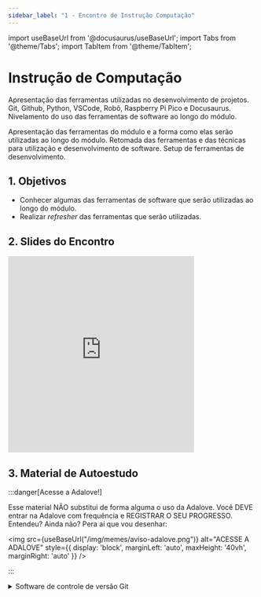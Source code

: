 ```yaml
---
sidebar_label: "1 - Encontro de Instrução Computação"
---
```


import useBaseUrl from '@docusaurus/useBaseUrl';
import Tabs from '@theme/Tabs';
import TabItem from '@theme/TabItem';

# Instrução de Computação

Apresentação das ferramentas utilizadas no desenvolvimento de projetos. Git, Github, Python, VSCode, Robô, Raspberry Pi Pico  e Docusaurus. Nivelamento do uso das ferramentas de software ao longo do módulo.	

Apresentação das ferramentas do módulo e a forma como elas serão utilizadas ao longo do módulo. Retomada das ferramentas e das técnicas para utilização e desenvolvimento de software. Setup de ferramentas de desenvolvimento.

## 1. Objetivos

- Conhecer algumas das ferramentas de software que serão utilizadas ao longo do módulo.
- Realizar *refresher* das ferramentas que serão utilizadas.


## 2. Slides do Encontro

<iframe src="https://docs.google.com/presentation/d/e/2PACX-1vQC61sHirw6wd5a4nbJOWEQvGZs7_GG3khZlPLGNNXL9i-Xzf9fFJyU23jUXFXW68onGUswG9UkHLty/embed?start=false&loop=false&delayms=3000" frameborder="0" width="75%" height="400" allowfullscreen="true" mozallowfullscreen="true" webkitallowfullscreen="true" style={{ display: 'block', marginLeft: 'auto', marginRight: 'auto' }} ></iframe>

## 3. Material de Autoestudo

:::danger[Acesse a Adalove!]

Esse material NÃO substitui de forma alguma o uso da Adalove. Você DEVE entrar na Adalove com frequência e REGISTRAR O SEU PROGRESSO. Entendeu? Ainda não? Pera aí que vou desenhar:

<img src={useBaseUrl("/img/memes/aviso-adalove.png")} alt="ACESSE A ADALOVE" style={{ display: 'block', marginLeft: 'auto', maxHeight: '40vh', marginRight: 'auto' }} />

:::

<Tabs>
  <TabItem value="autoestudos-obrigatorios" label="📘 Autoestudos Obrigatórios" default>
     <details> 
        <summary mdxType="summary">	Software de controle de versão Git</summary>

        - https://git-scm.com/download/win
    </details> 

    <details> 
        <summary mdxType="summary">Ambiente de Programação Visual Studio Code</summary>

        - https://code.visualstudio.com/
    </details> 

    <details> 
        <summary mdxType="summary">Criando uma conta no GitHub</summary>

        - https://git-scm.com/book/pt-br/v2/GitHub-Configurando-uma-conta
    </details> 

    <details> 
        <summary mdxType="summary">	Thonny Python IDE</summary>

        - https://thonny.org/
    </details> 

    <details> 
        <summary mdxType="summary">	Docusaurus </summary>

        - https://docusaurus.io/
    </details> 

    <details> 
        <summary mdxType="summary">	NodeJS </summary>

        - https://nodejs.org/en
    </details> 

    <details> 
        <summary mdxType="summary">	Build Stunning Documentation With React & Docusaurus (Complete Guide) </summary>

        - https://www.youtube.com/watch?v=xKOhIJQi84w
    </details> 
  </TabItem>
  <TabItem value="autoestudos-opcionais" label="📔 Autoestudos Opcionais">
     
        <img class="image-intro" src={useBaseUrl("/img/memes/mash_celebrando.gif")} style={{ display: 'block', marginLeft: 'auto', maxHeight: '40vh', marginRight: 'auto' }}/>

  </TabItem>
  <TabItem value="autoestudos-adicionais" label="📓 Autoestudos Adicionais">
        <img class="image-intro" src={useBaseUrl("/img/memes/mash_celebrando.gif")} style={{ display: 'block', marginLeft: 'auto', maxHeight: '40vh', marginRight: 'auto' }}/>
  </TabItem>
</Tabs>

## 4. Material de Aula

#### Utilizando o Git 

<div class="loader-mario"></div>

#### Utilizando o Github

<div class="loader-mario"></div>

#### Utilizando o VSCode

<div class="loader-mario"></div>

### Utilizando o Python

O Python é uma linguagem de programação que ganha mais relevancia a cada momento. O Python pode ser utilizado em diversas áreas, desde a criação de scripts para automação de tarefas até a criação de aplicações web.

Ao longo desta seção vamos avaliar diversas aplicações de Python para refenciar o uso da linguagem ao longo do módulo.

### Configuração do Ambiente e Ambiente Virtual

O Python pode ser instalado de diversas formas diferentes no nosso sistema operacional. Ele pode ser utilizado em servidores Web também. Para o desenvolvimento ao longo do módulo, vamos utilizar o Python de forma local.

Você pode baixar o Python no site oficial da linguagem: [Python](https://www.python.org/downloads/). Escolher a versão específica de acordo com o seu sistema operacional.

:::tip[Ajuda em forma de vídeo]

Quando o Python é instalado no Windows, é necessário adicionar ele no PATH do sistema. Essa configuração é necessária para permitir que o comando `python` possa ser utilizado no terminal mesmo fora do diretório de instalação. O vídeo a seguir mostra como fazer isso:

    <iframe width="560" height="315" src="https://www.youtube.com/embed/0pG4NrucQR4?si=fY4fPJYo8uJdUCw3" title="YouTube video player" frameborder="0" allow="accelerometer; autoplay; clipboard-write; encrypted-media; gyroscope; picture-in-picture; web-share" style={{display:"block", marginLeft:"auto", marginRight:"auto"}} allowfullscreen></iframe>
:::

:::warning[Ambientes Virtuais]

Quando diversas bibliotecas vão sendo instaladas em nossa instalação de Python, podemos ter incomptabilidades entre suas diferentes versões e dependências (outras bibliotecas e pacotes). Para evitar isso, é recomendado a utilização de ambientes virtuais.

Primeiro criando um ambiente virtual para o projeto:

- No Windows🪟:

```bash 
python -m venv .
# Navegando para ativar o env - No Windows
cd Scripts
# Ativando o env
activate
# Voltando para a pasta raiz
cd ..
```

- No Linux🐧:

```bash
python3 -m venv .
# Ativando o env
source bin/activate
```

- No MacOS🍏:

```bash
python3 -m venv .
# Ativando o env
source bin/activate
```
:::

### Escrevendo um Script em Python

O Python é uma linguagem de programação que é muito fácil de ser utilizada. A linguagem é muito legível e possui uma sintaxe muito simples. Podemos criar um script em Python para realizar diversas tarefas. Vamos iniciar criando um arquivo chamado `ola.py` com o seguinte conteúdo:

```python
print("Olá, Mundo!")
```

Para executar o script, basta abrir o terminal e digitar:

```bash
python ola.py
```

A saída experada para o comando acima é:

```bash
Olá, Mundo!
```

Agora criando um script um pouco mais complexo, pode ser chamado de `calculaMedia.py`:

```python showLineNumbers
# Script para calcular a média de notas
notas = [10, 9, 8, 7, 6]
media = sum(notas) / len(notas)
print(f"A média das notas é: {media}")
```

Para executar o script:

```bash
python calculaMedia.py
```

Ao avaliar o código acima, podemos notar que várias coisas estão acontecendo:

- A linha 2 cria uma lista de notas;
- A linha 3 calcula a média das notas, ela realiza isso somando (`sum`) todas as notas e dividindo pelo número de notas (`len`);
- A linha 4 imprime a média das notas.

### Trabalhando com Sets

Um Set em Python é equivalente a uma lista, mas nenhum de seus valores pode ser duplicado. Vamos criar um script chamado `trabalhandoComSets.py`:

```python showLineNumbers
# Script para trabalhar com sets
notas = {10, 9, 8, 7, 6, 6, 7, 8, 9, 10}
print(f"O conjunto de notas é: {notas}")
```
No código acima, podemos notar que a lista de notas possui valores duplicados. No entanto, ao executar o script, podemos notar que a saída é:

```bash
O conjunto de notas é: {6, 7, 8, 9, 10}
```

Os Sets não armazenam valores duplicados e nem a ordem que os valores foram inseridos. Quando um set for iniciado sem nenhum valor, devemos utilizar a função `Set()`. Vamos avaliar algumas operações que podem ser realizadas com Sets.

```python
# Exemplo para trabalhar com sets

amigos = {'João', 'Maria', 'José', 'Ana', 'João', 'Maria'}
amigos_fora = {'José', 'Ana', 'João'}

# Diferença entre sets
print("Diferença:" ,amigos.difference(amigos_fora))

# Total de elementos distintos - União dos sets
print("União:", amigos.union(amigos_fora))

# Interseção
print("Interseção:", amigos.intersection(amigos_fora))
```

Sets podem  ser utilizados para acelerar comparações entre listas, por exemplo.

> ***Nota:*** Sets não possuem ordem, então não é possível acessar um elemento pelo seu índice.

Mais operações com sets: [Documentação sobre Sets](https://docs.python.org/3/library/stdtypes.html#set-types-set-frozenset).

### List Comprehension

O operador `in` pode ser utilizado para verificar se um elemento está contido em um set, uma lista ou um dicionário. Uma forma de trabalhar com listas é utilizando um recursos chamado *list comprehension*.

```python
# Utilizando o recurso de list comprehensions:

# Lista base
lista = [1, 2, 3, 4, 5, 6, 7, 8, 9]

# Criando uma lista de quadrados
## Estrutura: [expressão for item in lista]
quadrados = [x * x for x in lista]
print(quadrados)
```

O objetivo do *list comprehension* é criar uma nova lista a partir de uma lista existente, aplicando uma expressão a cada elemento da lista. A estrutura dela é a seguinte:
- Primeiro a operação que deve ser realizada com cada elemento da lista;
- Segundo o elemento que será utilizado para realizar a operação. Ele também será o responsável por interar sobre a lista;
- Terceiro a lista que será utilizada para realizar a operação.

Em geral, as operações com list comprehensions são escritas em uma única linha. Manter a operação concisa é uma boa prática. Quando a operação não deve ser aplicada a todos os elementos da lista, é possível utilizar um `if` para filtrar os elementos que devem ser utilizados. Ele deve ser implementado no final da expressão.

```python
# Utilizando o recurso de list comprehensions:

# Lista base
lista = [1, 2, 3, 4, 5, 6, 7, 8, 9]

# Criando uma lista de pares
pares = [x for x in lista if x % 2 == 0]
print(pares)
```

> ***Nota:*** Quando uma lista é criada utilizando o recurso de list comprehension, ela é criada em memória. Se a lista for muito grande, pode ser que o computador não consiga processar a operação. Nesse caso, é possível utilizar um gerador, que é um objeto que gera os elementos da lista sob demanda. 

### Desempacotamento de Sequência

Com Python é possível realizar uma operação chamada Desempacotamento de Sequência. Ela permite que uma lista seja desempacotada em variáveis individuais.

```python
# Desempacotamento de Sequência
pessoas = ['João', 'Maria', 'José', 'Ana']
pessoa1, pessoa2, pessoa3, pessoa4 = pessoas
# Para ignorar um elemento da lista, basta utilizar um underline
pessoa1, pessoa2, _, pessoa4 = pessoas
# Para pegar todos os elementos restantes, basta utilizar um asterisco
pessoa1, pessoa2, *restante = pessoas
```

> ***Nota:*** O desempacotamento de sequência pode ser utilizado com qualquer tipo de sequência, como listas, sets, tuplas e strings.

### Funções e Lambdas

Funções são blocos de código que podem ser chamados para realizar uma tarefa específica. Em Python, funções são definidas utilizando a palavra-chave `def`. Funções podem receber parâmetros e retornar valores. 

```python
# Função para calcular a média
def calcula_media(notas):
    return sum(notas) / len(notas)

# Chamando a função
notas = [10, 9, 8, 7, 6]
media = calcula_media(notas)
print(f"A média das notas é: {media}")
```

Funções podem receber valores para seus parâmetros. Em Python, os parâmetros podem ser passados por posição ou por nome, podem ainda possuir valores padrões, que a função assume se nenhum outro valor for passado para ele. 

```python
# Função para calcular a média
def calcula_media(notas, peso1=1, peso2=1, peso3=1, peso4=1, peso5=1):
    return (notas[0] * peso1 + notas[1] * peso2 + notas[2] * peso3 + notas[3] * peso4 + notas[4] * peso5) / (peso1 + peso2 + peso3 + peso4 + peso5)

# Chamando a função
notas = [10, 9, 8, 7, 6]
media = calcula_media(notas, peso1=2, peso2=2, peso3=2, peso4=2, peso5=2)
print(f"A média das notas é: {media}")

nova_media= calcula_media(notas)
print(f"A média das notas é: {nova_media}")
```

No caso do bloco de código acima, os parâmetros `peso1`, `peso2`, `peso3`, `peso4` e `peso5` possuem valores padrões. Se nenhum valor for passado para eles, a função assume o valor padrão. Na primeira chamada a função `calcula_media` é chamada com valores específicos para os pesos. Na segunda chamada, a função é chamada sem passar valores para os pesos, então a função assume os valores padrões.

Funções podem retornar valores. Em Python, funções podem retornar mais de um valor. Quando uma função retorna mais de um valor, ela retorna uma tupla.

```python
# Função para calcular a média e a soma de notas
def calcula_media_soma(notas):
    return sum(notas)/len(notas), sum(notas)

# Chamando a função
notas = [10, 9, 8, 7, 6]
media, soma = calcula_media_soma(notas)
print(f"A média das notas é: {media}")
print(f"A soma das notas é: {soma}")
```

> ***IMPORTANTE:*** Quando utilizando funções, se uma variável local de uma função tiver o mesmo indicador de nome de uma variável global, a variável local terá prioridade sobre a variável global. Para utilizar a variável global, é necessário utilizar o comando `global` antes de declarar a variável local. Se a variável global for alterada dentro da função, ela será alterada também fora da função. Se a variável global for sobreescrita dentro da função, ela será criada como uma variável local.


Existe um tipo especial de função chamada ***lambda***. Elas foram desenvolvidas para processar dados de entrada e retornar um conjunto de dados de saída. Em geral, elas não são utilizadas para realizar ações diferentes deste tipo de processamento.


As funções lambda são escritas em uma única linha e não possuem nome. Elas são utilizadas para realizar operações simples e não devem ser utilizadas para realizar operações complexas. Sua sintaxe é a seguinte:

> *lambda argumento: expressão*

Para utilizar as funções lambdas em um local diferente de onde elas foram criadas, é necessário atribuí-las a uma variável. Uma utilização bastante comum das funções do tipo lambda são em list comprehensions. Elas permitem que uma operação seja realizada em cada elemento de uma lista.

```python
# Sintaxe de uma função lambda
# lambda argumento: expressão
variavel_para_lambda = lambda x,y : x+ y

print(variavel_para_lambda(2,3))

# Utilizando um list comprehension com uma função lambda
lista = [1, 2, 3, 4, 5, 6, 7, 8, 9]
quadrado = lambda x: x * x
# Pode ser utilizado de qualquer uma das duas formas:
# Forma 1:
quadrados = [(lambda x: x * x)(x) for x in lista]
# Forma 2:
quadrados = map(quadrado, lista)

```

O uso da sintaxe da função ***map()*** é comum em outras linguagens de programação. Ela permite que uma função seja aplicada a cada elemento de uma lista. O resultado é uma lista com os elementos alterados.


Os parênteses ao redor da função lambda são necessários para que a função seja executada como um bloco. Além de **list comprehensions**, podemos utilizar os dictionaries comprehensions. Eles são utilizados para criar dicionários a partir de uma lista.

```python
# Exemplo de como utilizar dictionary compreenhencion
usuarios = [
    (0, "Murilo", "Professor"),
    (1, "Mojang", "Desenvolvedora"),
    (0, "Midoria", "Estudante")
]

# Gera um novo dicionário com os registros
novo_dict = {usuario[1]:usuario for usuario in usuarios}

print(novo_dict)
```

Quando a quantidade de argumentos que será enviado para uma função não é conhecida, é possível utilizar o operador `*` para indicar que a função deve receber uma quantidade variável de argumentos. Os argumentos serão recebidos como uma tupla.


```python
# Exemplo de como utilizar o operador * para receber uma quantidade variável de argumentos
def soma(*args):
    total = 0
    for numero in args:
        total += numero
    return total
print(soma(1,2))
print(soma(1,2,4,5,7,8))

```

É possível utilizar parâmetros nomeados e o operador `**` para receber uma quantidade variável de argumentos nomeados. Os argumentos serão recebidos como um dicionário. Utilizando o apenas o operador `*` os argumentos serão recebidos como uma tupla.


```python
# Exemplo de como utilizar o operador ** para receber uma quantidade variável de argumentos nomeados
def soma(**kwargs):
    total = 0
    for numero in kwargs.values():
        total += numero
    return total
print(soma(a=1,b=2))
print(soma(a=1,b=2,c=4,d=5,e=7,f=8))

```  

### Um Pouco de Orientação a Objetos

Quando temos um método definido em uma classe, podemos mandar uma instância da classe como argumento para o método. Quando fazemos isso, o método recebe a instância como primeiro argumento. Esse argumento é chamado de `self` e é utilizado para acessar os atributos e métodos da classe.


```python
# Exemplo de como utilizar o operador ** para receber uma quantidade variável de argumentos nomeados
class ClasseExemplo:
    def __init__(self, nome):
        self.nome = nome
    def imprimir_nome(self):
        print(self.nome)

instancia = ClasseExemplo("Murilo")
# Chamada do método imprimir_nome
instancia.imprimir_nome()

# Chamada do método imprimir_nome utilizando a classe
ClasseExemplo.imprimir_nome(instancia)

```

:::note[Definição de uma classe]
> ***ATENÇÃO:*** Uma classe é um modelo para criar objetos. Um objeto é uma instância de uma classe. Quando uma classe é instanciada, é criado um objeto. Um objeto é uma instância de uma classe.
:::

Existem alguns métodos que são especiais nas classes. Eles são invocados de forma automática em algumas situações específicas. Um exemplo é o método `__init__`. Ele é invocado quando uma classe é instanciada. Ele é utilizado para inicializar os atributos da classe.

```python
# Exemplo de como utilizar o método __init__ para inicializar os atributos da classe
class ClasseExemplo:
    def __init__(self, nome):
        self.nome = nome
    def imprimir_nome(self):
        print(self.nome)

instancia = ClasseExemplo("Murilo")
# Chamada do método imprimir_nome
instancia.imprimir_nome()
```

O método `__str__` é utilizado para retornar uma representação em string de um objeto. Ele é invocado quando utilizamos a função `print()` para imprimir um objeto, por exemplo.

O método `__repr__` é utilizado para retornar uma representação em string do conteúdo do objeto. Ele é invocado quando utilizamos a função `repr()` para imprimir um objeto, por exemplo. Ele é chamado de forma automática quando utilizamos o interpretador do Python para debugar um código.

Em geral, o método `__str__` é utilizado para retornar uma representação mais amigável do objeto, enquanto o método `__repr__` é utilizado para retornar uma representação mais precisa do objeto.

Podemos definir valores constantes dentro de uma classe. Para isso, basta definir um atributo da classe e atribuir um valor a ele. Para acessar o valor de um atributo de classe, basta utilizar o nome da classe e o nome do atributo.

```python
# Exemplo de como utilizar o método __init__ para inicializar os atributos da classe
class ClasseExemplo:
    # Atributo de classe
    VALOR_CONSTANTE = 10
    def __init__(self, nome):
        self.nome = nome
    def imprimir_nome(self):
        print(self.nome)

instancia = ClasseExemplo("Murilo")
# Chamada do método imprimir_nome
instancia.imprimir_nome()
# Acessando o atributo de classe
print(ClasseExemplo.VALOR_CONSTANTE)
```

:::note[Atributo de classe]
> ***IMPORTANTE:*** Quando um atributo de classe é alterado, ele é alterado para todas as instâncias da classe. Quando um atributo de instância é alterado, ele é alterado apenas para a instância que foi alterada.
:::


Assim como podemos definir atributos para a classe, podemos definir métodos para a classe. Para isso, basta definir uma função dentro da classe. Para acessar um método de uma classe, basta utilizar o nome da classe e o nome do método.

```python
# Exemplo de como utilizar o método __init__ para inicializar os atributos da classe
class ClasseExemplo:
    # Atributo de classe
    VALOR_CONSTANTE = 10
    def __init__(self, nome):
        self.nome = nome
    def imprimir_nome(self):
        print(self.nome)
    # Método de classe
    @classmethod
    def imprimir_valor_constante(cls):
        # A referência cls indica a própria classe
        print(cls.VALOR_CONSTANTE)

ClasseExemplo.imprimir_valor_constante()
```

Métodos de classe podem ter acesso a classe, mas não podem ter acesso a instância. Para isso, é necessário utilizar o decorador `@classmethod` antes da definição do método. Esses métodos podem ser utilizados para criar objetos com uma variação de atributos, por exemplo.

:::danger[Existe diferença entre métodos de classe e métodos estáticos]

Definição: "*Class methods can access and modify class-level attributes. They have access to the class object and can modify class variables or create new instances of the class. Static methods, on the other hand, do not have access to the class object and cannot modify any class-level attributes.*"

- https://www.linkedin.com/pulse/exploring-differences-between-class-methods-static-python/
- https://realpython.com/instance-class-and-static-methods-demystified/
- https://www.geeksforgeeks.org/class-method-vs-static-method-python/
:::

Utilizamos o conceito de herança quando queremos criar uma classe que herda os atributos e métodos de outra classe. Para isso, basta passar a classe que será herdada como argumento da classe que será criada.

```python
# Exemplo de como utilizar o método __init__ para inicializar os atributos da classe
class ClasseExemplo:
    # Atributo de classe
    VALOR_CONSTANTE = 10
    def __init__(self, nome):
        self.nome = nome
    def imprimir_nome(self):
        print(self.nome)
    # Método de classe
    @classmethod
    def imprimir_valor_constante(cls):
        # A referência cls indica a própria classe
        print(cls.VALOR_CONSTANTE)

# Classe que herda os atributos e métodos da classe ClasseExemplo
class ClasseExemplo2(ClasseExemplo):
    pass

instancia = ClasseExemplo2("Murilo")
instancia.imprimir_nome()
```

Quando uma classe herda os atributos e métodos de outra classe, ela pode sobrescrever os atributos e métodos da classe que está herdando. Para isso, basta definir o atributo ou método com o mesmo nome da classe que está herdando.

```python
# Exemplo de como utilizar o método __init__ para inicializar os atributos da classe
class ClasseExemplo:
    # Atributo de classe
    VALOR_CONSTANTE = 10
    def __init__(self, nome):
        self.nome = nome
    def imprimir_nome(self):
        print(self.nome)
    # Método de classe
    @classmethod
    def imprimir_valor_constante(cls):
        # A referência cls indica a própria classe
        print(cls.VALOR_CONSTANTE)

# Classe que herda os atributos e métodos da classe ClasseExemplo
class ClasseExemplo2(ClasseExemplo):
    # Quando desejamos chamar o construtor da classe que está herdando, utilizamos o método super()
    def __init__(self, nome):
        super().__init__(nome)
    # Sobrescrevendo o método imprimir_nome
    def imprimir_nome(self):
        print("Sobrescrevendo o método imprimir_nome")

instancia = ClasseExemplo2("Murilo")
instancia.imprimir_nome()
```

Em geral, em Python a composição é mais utilizada do que a herança. A composição é utilizada quando queremos que uma classe tenha uma instância de outra classe como atributo. Para isso, basta criar um atributo da classe que será utilizada como composição.

Com a composição, podemos escrever classes menores e mais específicas, permitindo que elas sejam reutilizadas em outras classes e possuam uma melhor organização.

Do ponto de vista conceitual, a herança cria uma ligação do tipo `é um` entre as classes. Já a composição cria uma ligação do tipo `tem um` entre as classes.


### Type Hinting


A partir do Python 3.5, é possível utilizar o Type Hinting para indicar o tipo de um argumento de uma função ou método. Isso é útil para indicar o tipo de dado que deve ser passado para uma função ou método. O Type Hinting não é obrigatório, mas é uma boa prática utilizá-lo.

Quando utilizamos o Type Hinting, o Python não faz nenhuma validação do tipo de dado que está sendo passado para a função ou método. Ele apenas indica o tipo de dado que deve ser passado. CONTUDO, se estivermos utilizando algum linter, ele pode fazer a validação do tipo de dado que está sendo passado.

```python
# Importando o tipo lista para retorno
from typing import List

# Cria uma função que retorna a soma dos valores informados em uma lista
def soma_lista(dados:List) -> float:
    return sum(dados)

entrada = [1,2,3,4]
print(soma_lista(entrada))
```

Podemos especificar que um tipo de dado é uma classe utilizando o nome da classe. Podemos especificar que um tipo de dado é uma lista de um determinado tipo de dado utilizando o nome da classe entre colchetes. Podemos especificar que um tipo de dado é uma tupla de um determinado tipo de dado utilizando o nome da classe entre parênteses.

